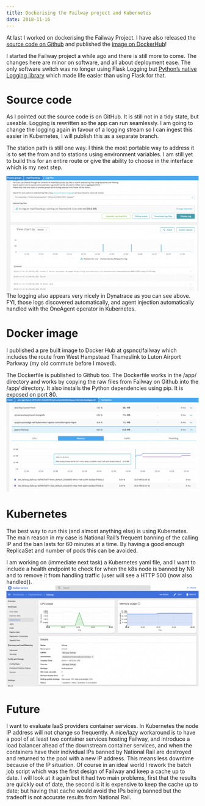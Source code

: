 ```yaml
---
title: Dockerising the Failway project and Kubernetes
date: 2018-11-16
---
```

At last I worked on dockerising the Failway Project. I have also released the [source code on Github](https://github.com/gspncr/failway) and published the [image on DockerHub](https://hub.docker.com/r/gspncr/failway/)!

I started the Failway project a while ago and there is still more to come. The changes here are minor on software, and all about deployment ease. The only software switch was no longer using Flask Logging but [Python’s native Logging library](https://docs.python.org/3/library/logging.html) which made life easier than using Flask for that.

# Source code
As I pointed out the source code is on GitHub. It is still not in a tidy state, but useable. Logging is rewritten so the app can run seamlessly. I am going to change the logging again in favour of a logging stream so I can ingest this easier in Kubernetes, I will publish this as a separate branch.

The station path is still one way. I think the most portable way to address it is to set the from and to stations using environment variables. I am still yet to build this for an entire route or give the ability to choose in the interface which is my next step.

![](dtlogs.png)
The logging also appears very nicely in Dynatrace as you can see above. FYI, those logs discovered automatically, and agent injection automatically handled with the OneAgent operator in Kubernetes.

# Docker image
I published a pre built image to Docker Hub at gspncr/failway which includes the route from West Hampstead Thameslink to Luton Airport Parkway (my old commute before I moved).

The Dockerfile is published to Github too. The Dockerfile works in the /app/ directory and works by copying the raw files from Failway on Github into the /app/ directory. It also installs the Python dependencies using pip. It is exposed on port 80.
![](dtmemory.png)

# Kubernetes
The best way to run this (and almost anything else) is using Kubernetes. The main reason in my case is National Rail’s frequent banning of the calling IP and the ban lasts for 60 minutes at a time. By having a good enough ReplicaSet and number of pods this can be avoided.

I am working on (immediate next task) a Kubernetes yaml file, and I want to include a health endpoint to check for when the k8s node is banned by NR and to remove it from handling traffic (user will see a HTTP 500 (now also handled)).
![](kube.png)

# Future
I want to evaluate IaaS providers container services. In Kubernetes the node IP address will not change so frequently. A nice/lazy workaround is to have a pool of at least two container services hosting Failway, and introduce a load balancer ahead of the downstream container services, and when the containers have their individual IPs banned by National Rail are destroyed and returned to the pool with a new IP address. This means less downtime because of the IP situation. Of course in an ideal world I rework the batch job script which was the first design of Failway and keep a cache up to date. I will look at it again but it had two main problems, first that the results are quickly out of date, the second is it is expensive to keep the cache up to date; but having that cache would avoid the IPs being banned but the tradeoff is not accurate results from National Rail.